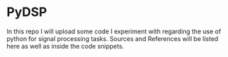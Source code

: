# PyDSP
In this repo I will upload some code I experiment with regarding the use of python for signal processing tasks.
Sources and References will be listed here as well as inside the code snippets. 

